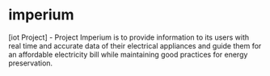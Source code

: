 # imperium
[iot Project] - Project Imperium is to provide information to its users with real time and accurate data of their electrical appliances and guide them for an affordable electricity bill while maintaining good practices for energy preservation. 
